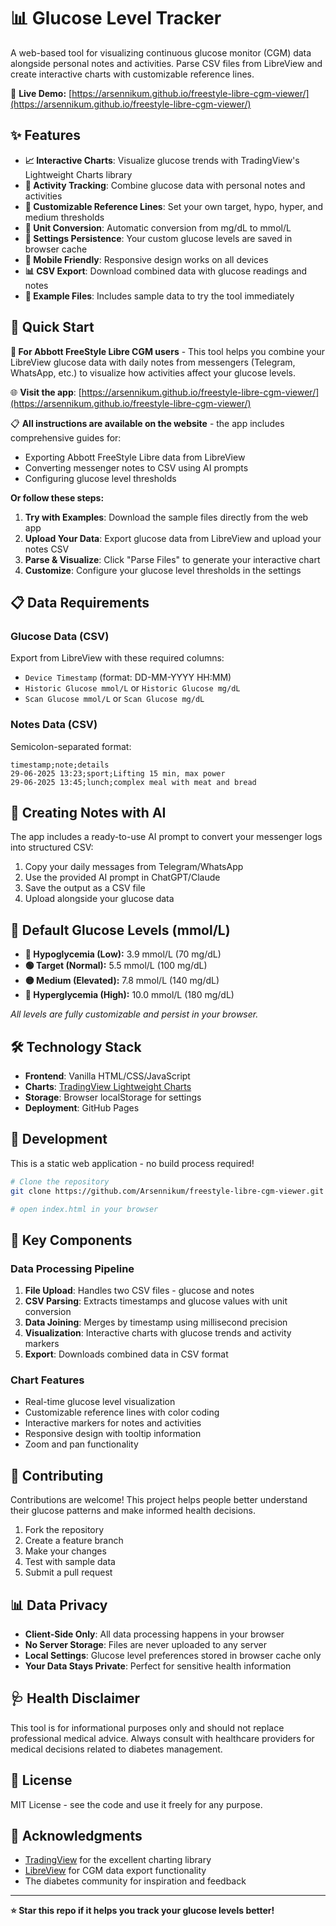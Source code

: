 # 📊 Glucose Level Tracker

A web-based tool for visualizing continuous glucose monitor (CGM) data alongside personal notes and activities. Parse CSV files from LibreView and create interactive charts with customizable reference lines.

🔗 **Live Demo:** [https://arsennikum.github.io/freestyle-libre-cgm-viewer/](https://arsennikum.github.io/freestyle-libre-cgm-viewer/)

## ✨ Features

- **📈 Interactive Charts**: Visualize glucose trends with TradingView's Lightweight Charts library
- **📝 Activity Tracking**: Combine glucose data with personal notes and activities
- **🎯 Customizable Reference Lines**: Set your own target, hypo, hyper, and medium thresholds
- **🔄 Unit Conversion**: Automatic conversion from mg/dL to mmol/L
- **💾 Settings Persistence**: Your custom glucose levels are saved in browser cache
- **📱 Mobile Friendly**: Responsive design works on all devices
- **📊 CSV Export**: Download combined data with glucose readings and notes
- **🚀 Example Files**: Includes sample data to try the tool immediately

## 🚀 Quick Start

**📱 For Abbott FreeStyle Libre CGM users** - This tool helps you combine your LibreView glucose data with daily notes from messengers (Telegram, WhatsApp, etc.) to visualize how activities affect your glucose levels.

🌐 **Visit the app**: [https://arsennikum.github.io/freestyle-libre-cgm-viewer/](https://arsennikum.github.io/freestyle-libre-cgm-viewer/)

📋 **All instructions are available on the website** - the app includes comprehensive guides for:
- Exporting Abbott FreeStyle Libre data from LibreView
- Converting messenger notes to CSV using AI prompts
- Configuring glucose level thresholds

**Or follow these steps:**
1. **Try with Examples**: Download the sample files directly from the web app
2. **Upload Your Data**: Export glucose data from LibreView and upload your notes CSV
3. **Parse & Visualize**: Click "Parse Files" to generate your interactive chart
4. **Customize**: Configure your glucose level thresholds in the settings

## 📋 Data Requirements

### Glucose Data (CSV)
Export from LibreView with these required columns:
- `Device Timestamp` (format: DD-MM-YYYY HH:MM)
- `Historic Glucose mmol/L` or `Historic Glucose mg/dL`
- `Scan Glucose mmol/L` or `Scan Glucose mg/dL`

### Notes Data (CSV)
Semicolon-separated format:
```csv
timestamp;note;details
29-06-2025 13:23;sport;Lifting 15 min, max power
29-06-2025 13:45;lunch;complex meal with meat and bread
```

## 🤖 Creating Notes with AI

The app includes a ready-to-use AI prompt to convert your messenger logs into structured CSV:

1. Copy your daily messages from Telegram/WhatsApp
2. Use the provided AI prompt in ChatGPT/Claude
3. Save the output as a CSV file
4. Upload alongside your glucose data

## 🎯 Default Glucose Levels (mmol/L)

- **🔴 Hypoglycemia (Low):** 3.9 mmol/L (70 mg/dL)
- **🟢 Target (Normal):** 5.5 mmol/L (100 mg/dL)
- **🟡 Medium (Elevated):** 7.8 mmol/L (140 mg/dL)
- **🔴 Hyperglycemia (High):** 10.0 mmol/L (180 mg/dL)

*All levels are fully customizable and persist in your browser.*

## 🛠️ Technology Stack

- **Frontend**: Vanilla HTML/CSS/JavaScript
- **Charts**: [TradingView Lightweight Charts](https://github.com/tradingview/lightweight-charts)
- **Storage**: Browser localStorage for settings
- **Deployment**: GitHub Pages

## 🚀 Development

This is a static web application - no build process required!

```bash
# Clone the repository
git clone https://github.com/Arsennikum/freestyle-libre-cgm-viewer.git

# open index.html in your browser
```

## 🔧 Key Components

### Data Processing Pipeline
1. **File Upload**: Handles two CSV files - glucose and notes
2. **CSV Parsing**: Extracts timestamps and glucose values with unit conversion
3. **Data Joining**: Merges by timestamp using millisecond precision
4. **Visualization**: Interactive charts with glucose trends and activity markers
5. **Export**: Downloads combined data in CSV format

### Chart Features
- Real-time glucose level visualization
- Customizable reference lines with color coding
- Interactive markers for notes and activities
- Responsive design with tooltip information
- Zoom and pan functionality

## 🤝 Contributing

Contributions are welcome! This project helps people better understand their glucose patterns and make informed health decisions.

1. Fork the repository
2. Create a feature branch
3. Make your changes
4. Test with sample data
5. Submit a pull request

## 📊 Data Privacy

- **Client-Side Only**: All data processing happens in your browser
- **No Server Storage**: Files are never uploaded to any server
- **Local Settings**: Glucose level preferences stored in browser cache only
- **Your Data Stays Private**: Perfect for sensitive health information

## 🩺 Health Disclaimer

This tool is for informational purposes only and should not replace professional medical advice. Always consult with healthcare providers for medical decisions related to diabetes management.

## 📄 License

MIT License - see the code and use it freely for any purpose.

## 🙏 Acknowledgments

- [TradingView](https://github.com/tradingview/lightweight-charts) for the excellent charting library
- [LibreView](https://www.libreview.com/) for CGM data export functionality
- The diabetes community for inspiration and feedback

---

**⭐ Star this repo if it helps you track your glucose levels better!**
